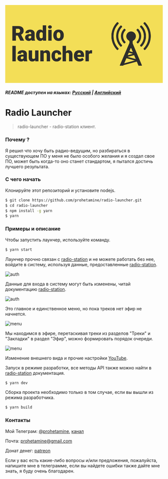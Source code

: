 ![logo](https://github.com/prohetamine/radio-launcher/blob/main/media/logo.png)

##### README доступен на языках: [Русский](https://github.com/prohetamine/radio-launcher/blob/main/README/russian.md) | [Английский](https://github.com/prohetamine/radio-launcher/blob/main/README.md)


# Radio Launcher

> radio-launcher - radio-station клиент.

### Почему ?
Я решил что хочу быть радио-ведущим, но разбираться в существующем ПО у меня не было особого желания и я создал свое ПО, может быть когда-то оно станет стандартом, я пытался достичь лучшего результата.

### С чего начать

Клонируйте этот репозиторий и установите nodejs.

```sh
$ git clone https://github.com/prohetamine/radio-launcher.git
$ cd radio-launcher
$ npm install -g yarn
$ yarn
```

### Примеры и описание

Чтобы запустить лаунчер, используйте команду.

```sh
$ yarn start
```

Лаунчер прочно связан с [radio-station](https://github.com/prohetamine/radio-station) и не можете работать без нее, войдите в систему, используя данные, предоставленные [radio-station](https://github.com/prohetamine/radio-station).

![auth](https://github.com/prohetamine/radio-launcher/blob/main/media/0.png)

Данные для входа в систему могут быть изменены, читай документацию [radio-station](https://github.com/prohetamine/radio-station).

![auth](https://github.com/prohetamine/radio-launcher/blob/main/media/1.png)

Это главное и единственное меню, но пока треков нет эфир не начнется.

![menu](https://github.com/prohetamine/radio-launcher/blob/main/media/2.png)

Мы находимся в эфире, перетаскивая треки из разделов "Треки" и "Закладки" в раздел "Эфир", можно формировать порядок очереди.

![menu](https://github.com/prohetamine/radio-launcher/blob/main/media/3.png)

Изменение внешнего вида и прочие настройки [YouTube](https://youtu.be/VpjbWQkOE6Y).

Запуск в режиме разработки, все методы API также можно найти в [radio-station](https://github.com/prohetamine/radio-station) документация.

```sh
$ yarn dev
```

Сборка проекта необходимо только в том случае, если вы вышли из режима разработчика.

```sh
$ yarn build
```

### Контакты

Мой Телеграм: [@prohetamine](https://t.me/prohetamine), [канал](https://t.me/prohetamines)

Почта: prohetamine@gmail.com

Донат денег: [patreon](https://www.patreon.com/prohetamine)

Если у вас есть какие-либо вопросы и/или предложения, пожалуйста, напишите мне в телеграмме, если вы найдете ошибки также дайте мне знать, я буду очень благодарен.
